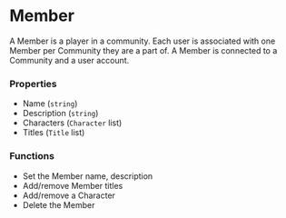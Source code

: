 # Member

A Member is a player in a community. Each user is associated with one Member per Community they are a part of. A Member is connected to a Community and a user account.

### Properties
* Name (`string`)
* Description (`string`)
* Characters (`Character` list)
* Titles (`Title` list)

### Functions
* Set the Member name, description
* Add/remove Member titles
* Add/remove a Character
* Delete the Member

